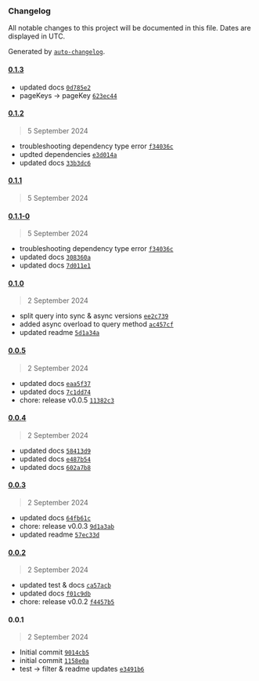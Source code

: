 ### Changelog

All notable changes to this project will be documented in this file. Dates are displayed in UTC.

Generated by [`auto-changelog`](https://github.com/CookPete/auto-changelog).

#### [0.1.3](https://github.com/karmaniverous/mock-db/compare/0.1.2...0.1.3)

- updated docs [`0d785e2`](https://github.com/karmaniverous/mock-db/commit/0d785e234e2077b289cac5ce8df526b4f7fc24aa)
- pageKeys -&gt; pageKey [`623ec44`](https://github.com/karmaniverous/mock-db/commit/623ec44c8c5dc785d76610f95edf874fb60767e6)

#### [0.1.2](https://github.com/karmaniverous/mock-db/compare/0.1.1...0.1.2)

> 5 September 2024

- troubleshooting dependency type error [`f34036c`](https://github.com/karmaniverous/mock-db/commit/f34036c3ee4a23d2a91cd7daef8c3e6e32165a36)
- updted dependencies [`e3d014a`](https://github.com/karmaniverous/mock-db/commit/e3d014a67ad33f41d70daa90cafa0c1612b502f3)
- updated docs [`33b3dc6`](https://github.com/karmaniverous/mock-db/commit/33b3dc622e6c224fd8658933330cfd3a53ae55f6)

#### [0.1.1](https://github.com/karmaniverous/mock-db/compare/0.1.1-0...0.1.1)

> 5 September 2024

#### [0.1.1-0](https://github.com/karmaniverous/mock-db/compare/0.1.0...0.1.1-0)

> 5 September 2024

- troubleshooting dependency type error [`f34036c`](https://github.com/karmaniverous/mock-db/commit/f34036c3ee4a23d2a91cd7daef8c3e6e32165a36)
- updated docs [`308360a`](https://github.com/karmaniverous/mock-db/commit/308360aff1b1113b1b990c4760c9db73d5f5a046)
- updated docs [`7d011e1`](https://github.com/karmaniverous/mock-db/commit/7d011e1ef8485e4daeaa9efcdb0b4b3c16faf0b5)

#### [0.1.0](https://github.com/karmaniverous/mock-db/compare/0.0.5...0.1.0)

> 2 September 2024

- split query into sync & async versions [`ee2c739`](https://github.com/karmaniverous/mock-db/commit/ee2c73933e79a9faab59de11f81a1c361adcd8f1)
- added async overload to query method [`ac457cf`](https://github.com/karmaniverous/mock-db/commit/ac457cfa07594128f7cd18164c7645b365ac4bac)
- updated readme [`5d1a34a`](https://github.com/karmaniverous/mock-db/commit/5d1a34abaf6da4267b55813e2f5903b091e4c9a7)

#### [0.0.5](https://github.com/karmaniverous/mock-db/compare/0.0.4...0.0.5)

> 2 September 2024

- updated docs [`eaa5f37`](https://github.com/karmaniverous/mock-db/commit/eaa5f37f5a3867499fde385aba0e7787c1da9542)
- updated docs [`7c1dd74`](https://github.com/karmaniverous/mock-db/commit/7c1dd742333bcc06252e5721b549eef829b89fcb)
- chore: release v0.0.5 [`11382c3`](https://github.com/karmaniverous/mock-db/commit/11382c3dcc0f6ee9ee698604747e6f2a0536da18)

#### [0.0.4](https://github.com/karmaniverous/mock-db/compare/0.0.3...0.0.4)

> 2 September 2024

- updated docs [`58413d9`](https://github.com/karmaniverous/mock-db/commit/58413d9d3ec0619cd104f31a4aa997fe993a6e03)
- updated docs [`e487b54`](https://github.com/karmaniverous/mock-db/commit/e487b54e479d909d9c1ae804f2d6290fab19a6e8)
- updated docs [`602a7b8`](https://github.com/karmaniverous/mock-db/commit/602a7b86ffdafc05d592ae8b927183851ed211cf)

#### [0.0.3](https://github.com/karmaniverous/mock-db/compare/0.0.2...0.0.3)

> 2 September 2024

- updated docs [`64fb61c`](https://github.com/karmaniverous/mock-db/commit/64fb61c86c6598b5c39e5eee568c03879826b596)
- chore: release v0.0.3 [`9d1a3ab`](https://github.com/karmaniverous/mock-db/commit/9d1a3ab9d0409efe7b83e373bda95d10a01e8414)
- updated readme [`57ec33d`](https://github.com/karmaniverous/mock-db/commit/57ec33d34d33822e23a98b3f56d5ef8935f03aaf)

#### [0.0.2](https://github.com/karmaniverous/mock-db/compare/0.0.1...0.0.2)

> 2 September 2024

- updated test & docs [`ca57acb`](https://github.com/karmaniverous/mock-db/commit/ca57acbb86f61113b97daee442c7443c43a1afff)
- updated docs [`f01c9db`](https://github.com/karmaniverous/mock-db/commit/f01c9dbb00f6d637248fbacf0e1b76576b9075ef)
- chore: release v0.0.2 [`f4457b5`](https://github.com/karmaniverous/mock-db/commit/f4457b52b4dc079db63e0726ed931599bb09428e)

#### 0.0.1

> 2 September 2024

- Initial commit [`9014cb5`](https://github.com/karmaniverous/mock-db/commit/9014cb511577d92a68d20a6de474caf629d094ff)
- initial commit [`1158e0a`](https://github.com/karmaniverous/mock-db/commit/1158e0a4dd78f0bfa1605b61113e8e49930e8356)
- test -&gt; filter & readme updates [`e3491b6`](https://github.com/karmaniverous/mock-db/commit/e3491b68e76de2ef4c16c33fc3f0b4f8aefb3b52)
